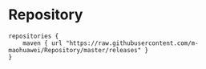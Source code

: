 # Repository


    repositories {
        maven { url "https://raw.githubusercontent.com/m-maohuawei/Repository/master/releases" }
    }
